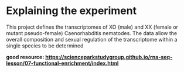 # Explaining the experiment
This project defines the transcriptomes of XO (male) and XX (female or mutant pseudo-female) Caenorhabditis nematodes. The data allow the overall composition and sexual regulation of the transcriptome within a single species to be determined


**good resource: https://scienceparkstudygroup.github.io/rna-seq-lesson/07-functional-enrichment/index.html**
